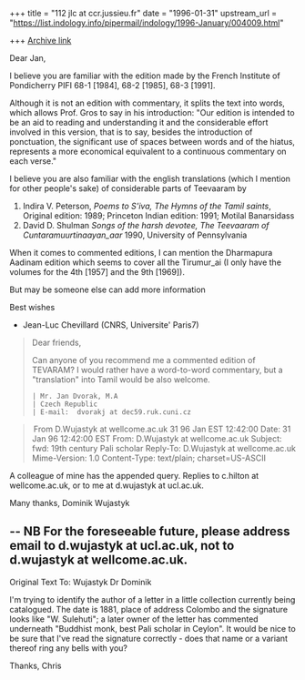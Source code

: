 +++
title = "112 jlc at ccr.jussieu.fr"
date = "1996-01-31"
upstream_url = "https://list.indology.info/pipermail/indology/1996-January/004009.html"

+++
[Archive link](https://list.indology.info/pipermail/indology/1996-January/004009.html)

Dear Jan,

I believe you are familiar with the edition made by the French
Institute of Pondicherry PIFI 68-1 [1984], 68-2 [1985], 68-3 [1991].

Although it is not an edition with commentary, it splits the text
into words, which allows Prof. Gros to say in his introduction:
 "Our edition is intended to be an aid to reading
  and understanding it and the considerable effort
  involved in this version, that is to say, besides
  the introduction of ponctuation, the significant use
  of spaces between words and of the hiatus, represents
  a more economical equivalent to a continuous commentary
  on each verse."

I believe you are also familiar with the english translations
(which I mention for other people's sake)
of considerable parts of Teevaaram by
 1. Indira V. Peterson,
              _Poems to S'iva,
              The Hymns of the Tamil saints_,
               Original edition: 1989; Princeton 
               Indian edition: 1991; Motilal Banarsidass
 2.  David D. Shulman
              _Songs of the harsh devotee,
              The Teevaaram of Cuntaramuurtinaayan_aar_
              1990, University of Pennsylvania

When it comes to commented editions, I can mention
the Dharmapura Aadinam edition which seems to cover
all the Tirumur_ai (I only have the volumes for
the 4th [1957] and the 9th [1969]).

But may be someone else can add more information

Best wishes

- Jean-Luc Chevillard
  (CNRS, Universite' Paris7)


>Dear friends,
>
>Can anyone of you recommend me a commented edition of TEVARAM? I would
>rather have a word-to-word commentary, but a "translation" into Tamil would 
>be also welcome.
>
>     | Mr. Jan Dvorak, M.A
>     | Czech Republic 
>     | E-mail:  dvorakj at dec59.ruk.cuni.cz



> From D.Wujastyk at wellcome.ac.uk 31 96 Jan EST 12:42:00
Date: 31 Jan 96 12:42:00 EST
From: D.Wujastyk at wellcome.ac.uk
Subject: fwd: 19th century Pali scholar
Reply-To: D.Wujastyk at wellcome.ac.uk
Mime-Version: 1.0
Content-Type: text/plain; charset=US-ASCII

A colleague of mine has the appended query.  Replies to 
c.hilton at wellcome.ac.uk, or to me at d.wujastyk at ucl.ac.uk.

Many thanks,
Dominik Wujastyk

--
NB For the foreseeable future, please address email to d.wujastyk at ucl.ac.uk, 
not to d.wujastyk at wellcome.ac.uk.
-------------
Original Text
To: Wujastyk Dr Dominik

I'm trying to identify the author of a letter in a little collection 
currently being catalogued.  The date is 1881, place of address Colombo and 
the signature looks like "W. Sulehuti"; a later owner of the letter has 
commented underneath "Buddhist monk, best Pali scholar in Ceylon".  It would 
be nice to be sure that I've read the signature correctly - does that name 
or a variant thereof ring any bells with you?

Thanks, 
Chris 




